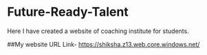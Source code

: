 # Future-Ready-Talent
Here I have created a website of coaching institute for students.

##My website URL Link- https://shiksha.z13.web.core.windows.net/



